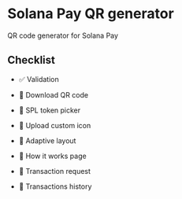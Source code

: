 # Solana Pay QR generator

QR code generator for Solana Pay

## Checklist

- ✅ Validation

- 🚧 Download QR code
- 🚧 SPL token picker
- 🚧 Upload custom icon
- 🚧 Adaptive layout
- 🚧 How it works page
- 🚧 Transaction request
- 🚧 Transactions history
